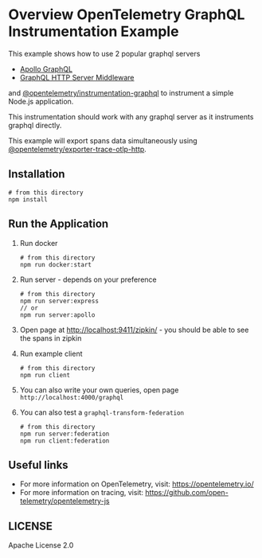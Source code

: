 # Overview OpenTelemetry GraphQL Instrumentation Example

This example shows how to use 2 popular graphql servers

- [Apollo GraphQL](https://www.npmjs.com/package/apollo-server)
- [GraphQL HTTP Server Middleware](https://www.npmjs.com/package/express-graphql)

and [@opentelemetry/instrumentation-graphql](https://www.npmjs.com/package/@opentelemetry/instrumentation-graphql) to instrument a simple Node.js application.

This instrumentation should work with any graphql server as it instruments graphql directly.

This example will export spans data simultaneously using [@opentelemetry/exporter-trace-otlp-http](https://www.npmjs.com/package/@opentelemetry/exporter-trace-otlp-http).

## Installation

```shell script
# from this directory
npm install
```

## Run the Application

1. Run docker

   ```shell script
   # from this directory
   npm run docker:start
   ```

2. Run server - depends on your preference

   ```shell script
   # from this directory
   npm run server:express
   // or
   npm run server:apollo
   ```

3. Open page at <http://localhost:9411/zipkin/> - you should be able to see the spans in zipkin

4. Run example client

   ```shell script
   # from this directory
   npm run client
   ```

5. You can also write your own queries, open page `http://localhost:4000/graphql`
6. You can also test a `graphql-transform-federation`

   ```shell script
   # from this directory
   npm run server:federation
   npm run client:federation
   ```

## Useful links

- For more information on OpenTelemetry, visit: <https://opentelemetry.io/>
- For more information on tracing, visit: <https://github.com/open-telemetry/opentelemetry-js>

## LICENSE

Apache License 2.0
